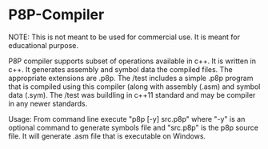 # P8P-Compiler

NOTE: This is not meant to be used for commercial use. It is meant for educational purpose. 

P8P compiler supports subset of operations available in c++. It is written in c++. It generates assembly and symbol data the compiled files. The appropriate extensions are .p8p. The /test includes a simple .p8p program that is compiled using this compiler (along with assembly (.asm) and symbol data (.sym). The /test was buildling in c++11 standard and may be compiler in any newer standards.

Usage:</b>
From command line execute "p8p [-y] src.p8p" where "-y" is an optional command to generate symbols file and "src.p8p" is the p8p source file. It will generate .asm file that is executable on Windows.

